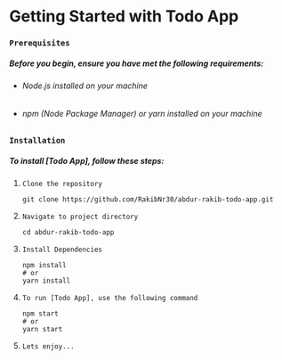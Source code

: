 # Getting Started with Todo App

### `Prerequisites`
##### Before you begin, ensure you have met the following requirements:
- ###### Node.js installed on your machine
- ###### npm (Node Package Manager) or yarn installed on your machine

### `Installation`
##### To install [Todo App], follow these steps:
1. `Clone the repository`
   ```
   git clone https://github.com/RakibNr30/abdur-rakib-todo-app.git
2. `Navigate to project directory`
    ```
    cd abdur-rakib-todo-app
3. `Install Dependencies`
    ```
    npm install
    # or
    yarn install
4. `To run [Todo App], use the following command`
    ```
    npm start
    # or
    yarn start
5. `Lets enjoy...`